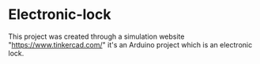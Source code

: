 # Electronic-lock
This project was created through a simulation website "https://www.tinkercad.com/" it's an Arduino project which is an electronic lock.
